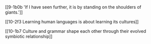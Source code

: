 [[9-1b0b 'If I have seen further, it is by standing on the shoulders of giants.']]

[[10-2f3 Learning human languages is about learning its cultures]]

[[10-1b7 Culture and grammar shape each other through their evolved symbiotic relationship]]
